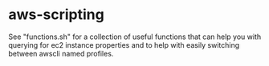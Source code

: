 # aws-scripting

See "functions.sh" for a collection of useful functions that can help you with querying for ec2 instance properties and to help with easily switching between awscli named profiles.
